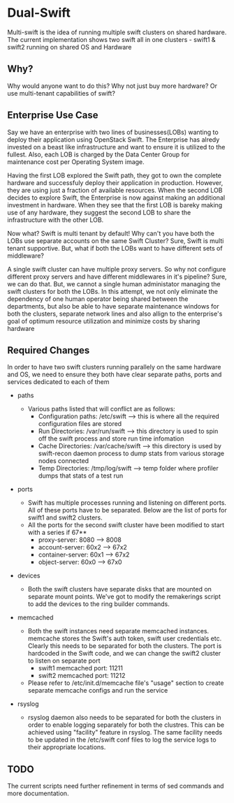 # Dual-Swift 
Multi-swift is the idea of running multiple swift clusters on shared hardware.
The current implementation shows two swift all in one clusters - swift1 & swift2 running on shared OS and Hardware

## Why? ##
Why would anyone want to do this? Why not just buy more hardware? Or use multi-tenant capabilities
of swift?

## Enterprise Use Case ##

Say we have an enterprise with two lines of businesses(LOBs) wanting to deploy their application using OpenStack Swift.
The Enterprise has alredy invested on a beast like infrastructure and want to ensure it is utilized to the fullest. Also, 
each LOB is charged by the Data Center Group for maintenance cost per Operating System image.

Having the first LOB explored the Swift path, they got to own the complete hardware and successfuly deploy their application
in production. However, they are using just a fraction of available resources. When the second LOB decides to explore Swift,
the Enterprise is now against making an additional investment in hardware. When they see that the first LOB is bareky making use
of any hardware, they suggest the second LOB to share the infrastructure with the other LOB.

Now what? Swift is multi tenant by default! Why can't you have both the LOBs use separate accounts on the same Swift Cluster?
Sure, Swift is multi tenant supportive. But, what if both the LOBs want to have different sets of middleware?

A single swift cluster can have multiple proxy servers. So why not configure different proxy servers and have different middlewares
in it's pipeline?
Sure, we can do that. But, we cannot a single human administator managing the swift clusters for both the LOBs. In this attempt, we not
only eliminate the dependency of one human operator being shared between the departments, but also be able to have separate maintenance 
windows for both the clusters, separate network lines and also allign to the enterprise's goal of optimum resource utilization and minimize
costs by sharing hardware

## Required Changes ##
In order to have two swift clusters running parallely on the same hardware and OS, we need to ensure they both have clear separate paths, 
ports and services dedicated to each of them

* paths
  - Various paths listed that will conflict are as follows: 
    - Configuration paths: /etc/swift --> this is where all the required configuration files are stored
    - Run Directories: /var/run/swift --> this directory is used to spin off the swift process and store run time infomation
    - Cache Directories: /var/cache/swift --> this directory is used by swift-recon daemon process to dump stats from various storage nodes connected
    - Temp Directories: /tmp/log/swift --> temp folder where profiler dumps that stats of a test run

* ports
  - Swift has multiple processes running and listening on different ports. All of these ports have to be separated. Below are the list of ports for 
    swift1 and swift2 clusters.
  - All the ports for the second swift cluster have been modified to start with a series if 67**
    - proxy-server: 8080 --> 8008
    - account-server: 60x2 --> 67x2
    - container-server: 60x1 --> 67x2
    - object-server: 60x0 --> 67x0

* devices
  - Both the swift clusters have separate disks that are mounted on separate mount points. We've got to modify the remakerings script to add the devices to
    the ring builder commands. 

* memcached
  - Both the swift instances need  separate memcached instances. memcache stores the Swift's auth token, swift user credentials etc. Clearly this needs to be 
   separated for both the clusters. The port is hardcoded in the Swift code, and we can change the swift2 cluster to listen on separate port
    - swift1 memcached port: 11211
    - swift2 memcached port: 11212
  - Please refer to /etc/init.d/memcache file's "usage" section to create separate memcache configs and run the service

* rsyslog
  - rsyslog daemon also needs to be separated for both the clusters in order to enable logging separately for both the clustres. This can be achieved using "facility"
    feature in rsyslog. The same facility needs to be updated in the /etc/swift conf files to log the service logs to their appropriate locations.

## TODO
The current scripts need further refinement in terms of sed commands and more documentation.
